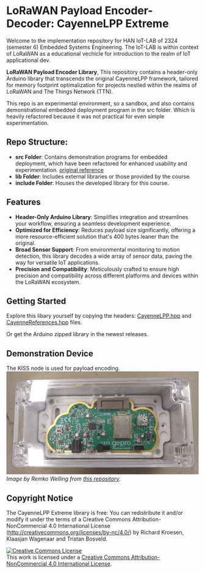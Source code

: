 # LoRaWAN Payload Encoder-Decoder: CayenneLPP Extreme

Welcome to the implementation repository for HAN IoT-LAB of 2324 (semester 6) Embedded Systems Engineering. The IoT-LAB is within context of LoRaWAN as a educational vechicle for introduction to the realm of IoT applicational dev. 

 **LoRaWAN Payload Encoder Library**, This repository contains a header-only Arduino library that transcends the original CayenneLPP framework, tailored for memory footprint optimalization for projects nestled within the realms of LoRaWAN and The Things Network (TTN).

This repo is an experimental environment, so a sandbox, and also contains demonstrational embedded deployment program in the src folder. Which is heavily refactored because it was not practical for even simple experimentation. 

## Repo Structure:

- **src Folder**: Contains demonstration programs for embedded deployment, which have been refactored for enhanced usability and experimentation. [original reference](https://gitlab.com/wlgrw/han-iot-kiss-lora/-/tree/master/LoRa_TX_RX_Cayenne_HAN?ref_type=heads)
- **lib Folder**: Includes external libraries or those provided by the course.
- **include Folder**: Houses the developed library for this course.

## Features

- **Header-Only Arduino Library**: Simplifies integration and streamlines your workflow, ensuring a seamless development experience.
- **Optimized for Efficiency**: Reduces payload size significantly, offering a more resource-efficient solution that's 400 bytes leaner than the original.
- **Broad Sensor Support**: From environmental monitoring to motion detection, this library decodes a wide array of sensor data, paving the way for versatile IoT applications.
- **Precision and Compatibility**: Meticulously crafted to ensure high precision and compatibility across different platforms and devices within the LoRaWAN ecosystem.

## Getting Started
Explore this libary yourself by copying the headers: 
[CayenneLPP.hpp](./include/CayenneLPP.hpp) and [CayenneReferences.hpp](./include/CayenneReferences.hpp) files.

Or get the Arduino zipped library in the newest releases. 

## Demonstration Device
The KISS node is used for payload encoding. 
![HAN-IoT KISS LORA NODE](images/han-iot-kiss-node-example.png)
*Image by Remko Welling from* [*this repository*](https://gitlab.com/wlgrw/han-iot-kiss-lora/-/blob/master/README.md?ref_type=heads).

## Copyright Notice
The CayenneLPP Extreme library is free: You can redistribute it and/or modify it under the terms of a Creative Commons Attribution-NonCommercial 4.0 International License (http://creativecommons.org/licenses/by-nc/4.0/) by Richard Kroesen, Klaasjan Wagenaar and Tristan Bosveld.

<a rel="license" href="http://creativecommons.org/licenses/by-nc/4.0/"><img alt="Creative Commons License" style="border-width:0" src="https://i.creativecommons.org/l/by-nc/4.0/88x31.png" /></a><br />This work is licensed under a <a rel="license" href="http://creativecommons.org/licenses/by-nc/4.0/">Creative Commons Attribution-NonCommercial 4.0 International License</a>.